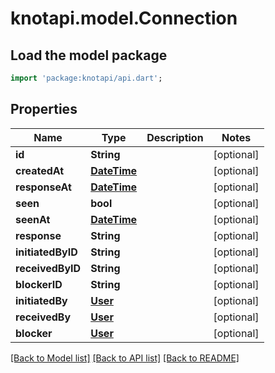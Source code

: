 # knotapi.model.Connection

## Load the model package
```dart
import 'package:knotapi/api.dart';
```

## Properties
Name | Type | Description | Notes
------------ | ------------- | ------------- | -------------
**id** | **String** |  | [optional] 
**createdAt** | [**DateTime**](DateTime.md) |  | [optional] 
**responseAt** | [**DateTime**](DateTime.md) |  | [optional] 
**seen** | **bool** |  | [optional] 
**seenAt** | [**DateTime**](DateTime.md) |  | [optional] 
**response** | **String** |  | [optional] 
**initiatedByID** | **String** |  | [optional] 
**receivedByID** | **String** |  | [optional] 
**blockerID** | **String** |  | [optional] 
**initiatedBy** | [**User**](User.md) |  | [optional] 
**receivedBy** | [**User**](User.md) |  | [optional] 
**blocker** | [**User**](User.md) |  | [optional] 

[[Back to Model list]](../README.md#documentation-for-models) [[Back to API list]](../README.md#documentation-for-api-endpoints) [[Back to README]](../README.md)


